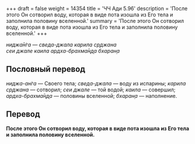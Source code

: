 +++
draft = false
weight = 14354
title = 'ЧЧ Ади 5.96'
description = 'После этого Он сотворил воду, которая в виде пота изошла из Его тела и заполнила половину вселенной.'
summary = 'После этого Он сотворил воду, которая в виде пота изошла из Его тела и заполнила половину вселенной.'
+++

_ниджа̄н̇га — сведа-джала карила ср̣джана  
сеи джале каила ардха-брахма̄н̣д̣а бхаран̣а_

## Пословный перевод

_ниджа_\-_ан̇га_ — Своего тела; _сведа_\-_джала_ — воду из испарины; _карила_ _ср̣джана_ — сотворил; _сеи_ _джале_ — той водой; _каила_ — совершил; _ардха_\-_брахма̄н̣д̣а_ — половины вселенной; _бхаран̣а_ — наполнение.

## Перевод

**После этого Он сотворил воду, которая в виде пота изошла из Его тела и заполнила половину вселенной.**
